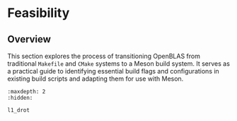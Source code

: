 # Feasibility

## Overview

This section explores the process of transitioning OpenBLAS from traditional
`Makefile` and `CMake` systems to a Meson build system. It serves as a practical
guide to identifying essential build flags and configurations in existing build
scripts and adapting them for use with Meson.


```{toctree}
:maxdepth: 2
:hidden:

l1_drot
```
